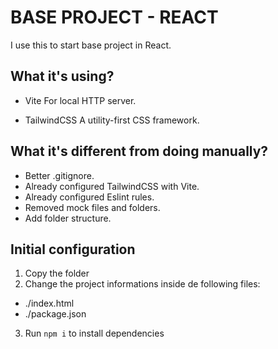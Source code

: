 # BASE PROJECT - REACT

I use this to start base project in React.

## What it's using?

- Vite
  For local HTTP server.

- TailwindCSS
  A utility-first CSS framework.

## What it's different from doing manually?

- Better .gitignore.
- Already configured TailwindCSS with Vite.
- Already configured Eslint rules.
- Removed mock files and folders.
- Add folder structure.

## Initial configuration

1. Copy the folder
2. Change the project informations inside de following files:

- ./index.html
- ./package.json

3. Run `npm i` to install dependencies
